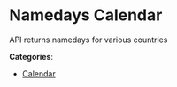 # Namedays Calendar

API returns namedays for various countries

**Categories**:

- [Calendar](https://github/apis-list/apis-list#calendar)



